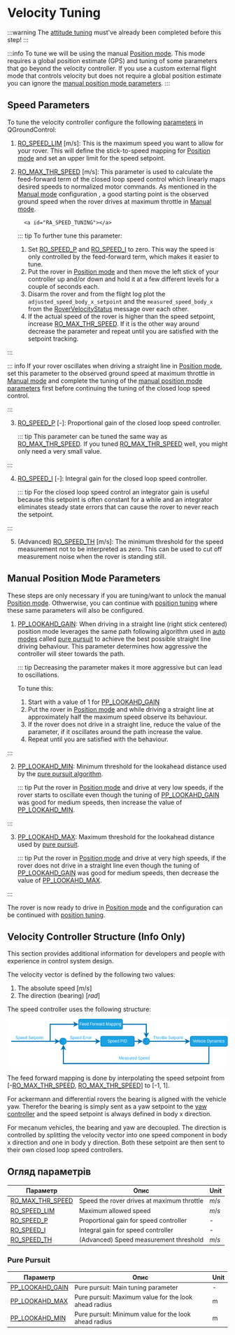# Velocity Tuning

:::warning
The [attitude tuning](attitude_tuning.md) must've already been completed before this step!
:::

:::info
To tune we will be using the manual [Position mode](../flight_modes_rover/manual.md#position-mode).
This mode requires a global position estimate (GPS) and tuning of some parameters that go beyond the velocity controller.
If you use a custom external flight mode that controls velocity but does not require a global position estimate you can ignore the [manual position mode parameters](#manual-position-mode-parameters).
:::

## Speed Parameters

To tune the velocity controller configure the following [parameters](../advanced_config/parameters.md) in QGroundControl:

1. [RO_SPEED_LIM](#RO_SPEED_LIM) [m/s]: This is the maximum speed you want to allow for your rover.
   This will define the stick-to-speed mapping for [Position mode](../flight_modes_rover/manual.md#position-mode) and set an upper limit for the speed setpoint.

2. [RO_MAX_THR_SPEED](#RO_MAX_THR_SPEED) [m/s]: This parameter is used to calculate the feed-forward term of the closed loop speed control which linearly maps desired speeds to normalized motor commands.
   As mentioned in the [Manual mode](../flight_modes_rover/manual.md#manual-mode) configuration , a good starting point is the observed ground speed when the rover drives at maximum throttle in [Manual mode](../flight_modes_rover/manual.md#manual-mode).

         <a id="RA_SPEED_TUNING"></a>

   ::: tip
   To further tune this parameter:

   1. Set [RO_SPEED_P](#RO_SPEED_P) and [RO_SPEED_I](#RO_SPEED_I) to zero.
      This way the speed is only controlled by the feed-forward term, which makes it easier to tune.
   2. Put the rover in [Position mode](../flight_modes_rover/manual.md#position-mode) and then move the left stick of your controller up and/or down and hold it at a few different levels for a couple of seconds each.
   3. Disarm the rover and from the flight log plot the `adjusted_speed_body_x_setpoint` and the `measured_speed_body_x` from the [RoverVelocityStatus](../msg_docs/RoverVelocityStatus.md) message over each other.
   4. If the actual speed of the rover is higher than the speed setpoint, increase [RO_MAX_THR_SPEED](#RO_MAX_THR_SPEED).
      If it is the other way around decrease the parameter and repeat until you are satisfied with the setpoint tracking.


:::

   ::: info
   If your rover oscillates when driving a straight line in [Position mode](../flight_modes_rover/manual.md#position-mode), set this parameter to the observed ground speed at maximum throttle in [Manual mode](../flight_modes_rover/manual.md#manual-mode) and complete the tuning of the [manual position mode parameters](#manual-position-mode-parameters) first before continuing the tuning of the closed loop speed control.

:::

3. [RO_SPEED_P](#RO_SPEED_P) [-]: Proportional gain of the closed loop speed controller.

   ::: tip
   This parameter can be tuned the same way as [RO_MAX_THR_SPEED](#RA_SPEED_TUNING).
   If you tuned [RO_MAX_THR_SPEED](#RO_MAX_THR_SPEED) well, you might only need a very small value.

:::

4. [RO_SPEED_I](#RO_SPEED_I) [-]: Integral gain for the closed loop speed controller.

   ::: tip
   For the closed loop speed control an integrator gain is useful because this setpoint is often constant for a while and an integrator eliminates steady state errors that can cause the rover to never reach the setpoint.

:::

5. (Advanced) [RO_SPEED_TH](#RO_SPEED_TH) [m/s]: The minimum threshold for the speed measurement not to be interpreted as zero.
   This can be used to cut off measurement noise when the rover is standing still.

## Manual Position Mode Parameters

These steps are only necessary if you are tuning/want to unlock the manual [Position mode](../flight_modes_rover/manual.md#position-mode). Othwerwise, you can continue with [position tuning](position_tuning.md) where these same parameters will also be configured.

1. [PP_LOOKAHD_GAIN](#PP_LOOKAHD_GAIN): When driving in a straight line (right stick centered) position mode leverages the same path following algorithm used in [auto modes](../flight_modes_rover/auto.md) called [pure pursuit](position_tuning.md#pure-pursuit-guidance-logic-info-only) to achieve the best possible straight line driving behaviour.
   This parameter determines how aggressive the controller will steer towards the path.

   ::: tip
   Decreasing the parameter makes it more aggressive but can lead to oscillations.

   To tune this:

   1. Start with a value of 1 for [PP_LOOKAHD_GAIN](#PP_LOOKAHD_GAIN)
   2. Put the rover in [Position mode](../flight_modes_rover/manual.md#position-mode) and while driving a straight line at approximately half the maximum speed observe its behaviour.
   3. If the rover does not drive in a straight line, reduce the value of the parameter, if it oscillates around the path increase the value.
   4. Repeat until you are satisfied with the behaviour.


:::

2. [PP_LOOKAHD_MIN](#PP_LOOKAHD_MIN): Minimum threshold for the lookahead distance used by the [pure pursuit algorithm](position_tuning.md#pure-pursuit-guidance-logic-info-only).

   ::: tip
   Put the rover in [Position mode](../flight_modes_rover/manual.md#position-mode) and drive at very low speeds, if the rover starts to oscillate even though the tuning of [PP_LOOKAHD_GAIN](#PP_LOOKAHD_GAIN) was good for medium speeds, then increase the value of [PP_LOOKAHD_MIN](#PP_LOOKAHD_MIN).

:::

3. [PP_LOOKAHD_MAX](#PP_LOOKAHD_MAX): Maximum threshold for the lookahead distance used by [pure pursuit](position_tuning.md#pure-pursuit-guidance-logic-info-only).

   ::: tip
   Put the rover in [Position mode](../flight_modes_rover/manual.md#position-mode) and drive at very high speeds, if the rover does not drive in a straight line even though the tuning of [PP_LOOKAHD_GAIN](#PP_LOOKAHD_GAIN) was good for medium speeds, then decrease the value of [PP_LOOKAHD_MAX](#PP_LOOKAHD_MAX).

:::

The rover is now ready to drive in [Position mode](../flight_modes_rover/manual.md#position-mode) and the configuration can be continued with [position tuning](position_tuning.md).

## Velocity Controller Structure (Info Only)

This section provides additional information for developers and people with experience in control system design.

The velocity vector is defined by the following two values:

1. The absolute speed [$m/s$]
2. The direction (bearing) [$rad$]

The speed controller uses the following structure:

![Rover Speed Controller](../../assets/config/rover/rover_speed_controller.png)

The feed forward mapping is done by interpolating the speed setpoint from [-[RO_MAX_THR_SPEED](../advanced_config/parameter_reference.md#RO_MAX_THR_SPEED), [RO_MAX_THR_SPEED](../advanced_config/parameter_reference.md#RO_MAX_THR_SPEED)] to [-1, 1].

For ackermann and differential rovers the bearing is aligned with the vehicle yaw. Therefor the bearing is simply sent as a yaw setpoint to the [yaw controller](attitude_tuning.md#attitude-controller-structure-info-only) and the speed setpoint is always defined in body x direction.

For mecanum vehicles, the bearing and yaw are decoupled. The direction is controlled by splitting the velocity vector into one speed component in body x direction and one in body y direction.
Both these setpoint are then sent to their own closed loop speed controllers.

## Огляд параметрів

| Параметр                                                                                                                                                                   | Опис                                                      | Unit  |
| -------------------------------------------------------------------------------------------------------------------------------------------------------------------------- | --------------------------------------------------------- | ----- |
| <a id="RO_MAX_THR_SPEED"></a>[RO_MAX_THR_SPEED](../advanced_config/parameter_reference.md#RO_MAX_THR_SPEED) | Speed the rover drives at maximum throttle                | $m/s$ |
| <a id="RO_SPEED_LIM"></a>[RO_SPEED_LIM](../advanced_config/parameter_reference.md#RO_SPEED_LIM)                                  | Maximum allowed speed                                     | $m/s$ |
| <a id="RO_SPEED_P"></a>[RO_SPEED_P](../advanced_config/parameter_reference.md#RO_SPEED_P)                                        | Proportional gain for speed controller                    | -     |
| <a id="RO_SPEED_I"></a>[RO_SPEED_I](../advanced_config/parameter_reference.md#RO_SPEED_I)                                        | Integral gain for speed controller                        | -     |
| <a id="RO_SPEED_TH"></a>[RO_SPEED_TH](../advanced_config/parameter_reference.md#RO_SPEED_TH)                                     | (Advanced) Speed measurement threshold | $m/s$ |

### Pure Pursuit

| Параметр                                                                                                                                           | Опис                                                                  | Unit |
| -------------------------------------------------------------------------------------------------------------------------------------------------- | --------------------------------------------------------------------- | ---- |
| <a id="PP_LOOKAHD_GAIN"></a>[PP_LOOKAHD_GAIN](../advanced_config/parameter_reference.md#PP_LOOKAHD_GAIN) | Pure pursuit: Main tuning parameter                   | -    |
| <a id="PP_LOOKAHD_MAX"></a>[PP_LOOKAHD_MAX](../advanced_config/parameter_reference.md#PP_LOOKAHD_MAX)    | Pure pursuit: Maximum value for the look ahead radius | m    |
| <a id="PP_LOOKAHD_MIN"></a>[PP_LOOKAHD_MIN](../advanced_config/parameter_reference.md#PP_LOOKAHD_MIN)    | Pure pursuit: Minimum value for the look ahead radius | m    |
